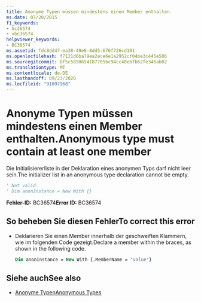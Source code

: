 ```yaml
---
title: Anonyme Typen müssen mindestens einen Member enthalten.
ms.date: 07/20/2015
f1_keywords:
- bc36574
- vbc36574
helpviewer_keywords:
- BC36574
ms.assetid: fdc8dd47-ea38-49e8-8dd5-676f726cd101
ms.openlocfilehash: f7121d6ba79ea2ece6e1a2952cf04be3c445e506
ms.sourcegitcommit: bf5c5850654187705bc94cc40ebfb62fe346ab02
ms.translationtype: MT
ms.contentlocale: de-DE
ms.lasthandoff: 09/23/2020
ms.locfileid: "91097968"
---
```

# <a name="anonymous-type-must-contain-at-least-one-member"></a><span data-ttu-id="f5931-102">Anonyme Typen müssen mindestens einen Member enthalten.</span><span class="sxs-lookup"><span data-stu-id="f5931-102">Anonymous type must contain at least one member</span></span>

<span data-ttu-id="f5931-103">Die Initialisiererliste in der Deklaration eines anonymen Typs darf nicht leer sein.</span><span class="sxs-lookup"><span data-stu-id="f5931-103">The initializer list in an anonymous type declaration cannot be empty.</span></span>  
  
```vb  
' Not valid.  
' Dim anonInstance = New With {}  
```  
  
 <span data-ttu-id="f5931-104">**Fehler-ID:** BC36574</span><span class="sxs-lookup"><span data-stu-id="f5931-104">**Error ID:** BC36574</span></span>  
  
## <a name="to-correct-this-error"></a><span data-ttu-id="f5931-105">So beheben Sie diesen Fehler</span><span class="sxs-lookup"><span data-stu-id="f5931-105">To correct this error</span></span>  
  
- <span data-ttu-id="f5931-106">Deklarieren Sie einen Member innerhalb der geschweiften Klammern, wie im folgenden Code gezeigt.</span><span class="sxs-lookup"><span data-stu-id="f5931-106">Declare a member within the braces, as shown in the following code.</span></span>  
  
    ```vb  
    Dim anonInstance = New With {.MemberName = "value"}  
    ```  
  
## <a name="see-also"></a><span data-ttu-id="f5931-107">Siehe auch</span><span class="sxs-lookup"><span data-stu-id="f5931-107">See also</span></span>

- [<span data-ttu-id="f5931-108">Anonyme Typen</span><span class="sxs-lookup"><span data-stu-id="f5931-108">Anonymous Types</span></span>](../programming-guide/language-features/objects-and-classes/anonymous-types.md)

